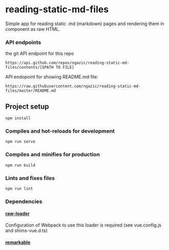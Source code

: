 # reading-static-md-files

Simple app for reading static .md (markdown) pages and rendering them in component as raw HTML. 

### API endpoints
the git API endpoint for this repo
```
https://api.github.com/repos/ngazic/reading-static-md-files/contents/[$PATH TO FILE] 
```
API endopoint for showing README.md file:
```
https://raw.githubusercontent.com/ngazic/reading-static-md-files/master/README.md
```
## Project setup
```
npm install
```

### Compiles and hot-reloads for development
```
npm run serve
```

### Compiles and minifies for production
```
npm run build
```

### Lints and fixes files
```
npm run lint
```
### Dependencies
 
#### [raw-loader](https://www.npmjs.com/package/raw-loader)

Configuration of Webpack to use this loader is required (see vue.config.js and shims-vue.d.ts)

#### [remarkable](https://www.npmjs.com/package/remarkable)
